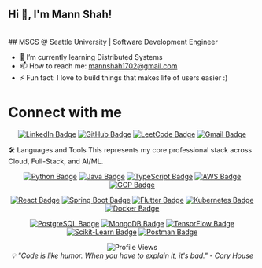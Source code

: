 ## Hi 👋, I'm Mann Shah!
<br>
## MSCS @ Seattle University | Software Development Engineer

- 🌱 I’m currently learning Distributed Systems
- 📫 How to reach me: mannshah1702@gmail.com
- ⚡ Fun fact: I love to build things that makes life of users easier :)

# Connect with me

<div align="center">
<a href="https://www.google.com/search?q=https://linkedin.com/in/mannshah1702/" target="_blank"><img src="https://www.google.com/search?q=https://img.shields.io/badge/LinkedIn-0077B5%3Fstyle%3Dfor-the-badge%26logo%3Dlinkedin%26logoColor%3Dwhite" alt="LinkedIn Badge"/></a>
<a href="https://www.google.com/search?q=https://github.com/Mann-1702" target="_blank"><img src="https://www.google.com/search?q=https://img.shields.io/badge/GitHub-100000%3Fstyle%3Dfor-the-badge%26logo%3Dgithub%26logoColor%3Dwhite" alt="GitHub Badge"/></a>
<!-- Placeholder for LeetCode. Add your LeetCode URL here if you have one -->
<a href="[Your LeetCode Profile URL]" target="_blank"><img src="https://www.google.com/search?q=https://img.shields.io/badge/LeetCode-FFA116%3Fstyle%3Dfor-the-badge%26logo%3Dleetcode%26logoColor%3Dblack" alt="LeetCode Badge"/></a>
<a href="mailto:mannshah1702@gmail.com"><img src="https://www.google.com/search?q=https://img.shields.io/badge/Email-D14836%3Fstyle%3Dfor-the-badge%26logo%3Dgmail%26logoColor%3Dwhite" alt="Gmail Badge"/></a>
</div>

🛠️ Languages and Tools
This represents my core professional stack across Cloud, Full-Stack, and AI/ML.

<div align="center">
<!-- ROW 1: CORE LANGUAGES & CLOUD PLATFORMS -->
<a href="https://www.python.org/" target="_blank"><img src="https://www.google.com/search?q=https://img.shields.io/badge/Python-3776AB%3Fstyle%3Dfor-the-badge%26logo%3Dpython%26logoColor%3Dwhite" alt="Python Badge"/></a>
<a href="https://www.java.com/" target="_blank"><img src="https://www.google.com/search?q=https://img.shields.io/badge/Java-007396%3Fstyle%3Dfor-the-badge%26logo%3Djava%26logoColor%3Dwhite" alt="Java Badge"/></a>
<a href="https://www.typescriptlang.org/" target="_blank"><img src="https://img.shields.io/badge/TypeScript-3178C6?style=for-the-badge&logo=typescript&logoColor=white" alt="TypeScript Badge"/></a>
<a href="https://aws.amazon.com/" target="_blank"><img src="https://www.google.com/search?q=https://img.shields.io/badge/AWS-232F3E%3Fstyle%3Dfor-the-badge%26logo%3Damazonaws%26logoColor%3Dwhite" alt="AWS Badge"/></a>
<a href="https://cloud.google.com/" target="_blank"><img src="https://www.google.com/search?q=https://img.shields.io/badge/GCP-4285F4%3Fstyle%3Dfor-the-badge%26logo%3Dgooglecloud%26logoColor%3Dwhite" alt="GCP Badge"/></a>

<!-- ROW 2: FRAMEWORKS & DEVOPS -->

<a href="https://react.dev/" target="_blank"><img src="https://www.google.com/search?q=https://img.shields.io/badge/React-61DAFB%3Fstyle%3Dfor-the-badge%26logo%3Dreact%26logoColor%3Dblack" alt="React Badge"/></a>
<a href="https://spring.io/projects/spring-boot" target="_blank"><img src="https://www.google.com/search?q=https://img.shields.io/badge/Spring_Boot-6DB33F%3Fstyle%3Dfor-the-badge%26logo%3Dspringboot%26logoColor%3Dwhite" alt="Spring Boot Badge"/></a>
<a href="https://flutter.dev/" target="_blank"><img src="https://img.shields.io/badge/Flutter-02569B?style=for-the-badge&logo=flutter&logoColor=white" alt="Flutter Badge"/></a>
<a href="https://kubernetes.io/" target="_blank"><img src="https://www.google.com/search?q=https://img.shields.io/badge/Kubernetes-326CE5%3Fstyle%3Dfor-the-badge%26logo%3Dkubernetes%26logoColor%3Dwhite" alt="Kubernetes Badge"/></a>
<a href="https://www.docker.com/" target="_blank"><img src="https://www.google.com/search?q=https://img.shields.io/badge/Docker-2496ED%3Fstyle%3Dfor-the-badge%26logo%3Ddocker%26logoColor%3Dwhite" alt="Docker Badge"/></a>

<!-- ROW 3: DATABASES & DATA/ML -->

<a href="https://www.postgresql.org/" target="_blank"><img src="https://www.google.com/search?q=https://img.shields.io/badge/PostgreSQL-316192%3Fstyle%3Dfor-for-the-badge%26logo%3Dpostgresql%26logoColor%3Dwhite" alt="PostgreSQL Badge"/></a>
<a href="https://www.mongodb.com/" target="_blank"><img src="https://www.google.com/search?q=https://img.shields.io/badge/MongoDB-47A248%3Fstyle%3Dfor-the-badge%26logo%3Dmongodb%26logoColor%3Dwhite" alt="MongoDB Badge"/></a>
<a href="https://www.tensorflow.org/" target="_blank"><img src="https://img.shields.io/badge/TensorFlow-FF6F00?style=for-the-badge&logo=tensorflow&logoColor=white" alt="TensorFlow Badge"/></a>
<a href="https://scikit-learn.org/stable/" target="_blank"><img src="https://www.google.com/search?q=https://img.shields.io/badge/scikit--learn-F7931E%3Fstyle%3Dfor-the-badge%26logo%3Dscikit-learn%26logoColor%3Dwhite" alt="Scikit-Learn Badge"/></a>
<a href="https://postman.com" target="_blank"><img src="https://www.google.com/search?q=https://img.shields.io/badge/Postman-FF6C37%3Fstyle%3Dfor-the-badge%26logo%3Dpostman%26logoColor%3Dwhite" alt="Postman Badge"/></a>

</div>

<div align="center">
<img src="https://komarev.com/ghpvc/?username=mannshah1702&style=for-the-badge&color=blue" alt="Profile Views"/>
</div>

<div align="center">
<i>💡 "Code is like humor. When you have to explain it, it's bad." - Cory House</i>
</div>
